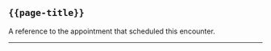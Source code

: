 ## <code>{{page-title}}</code>

A reference to the appointment that scheduled this encounter.

---

